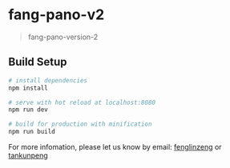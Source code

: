 # fang-pano-v2
> fang-pano-version-2

## Build Setup

``` bash
# install dependencies
npm install

# serve with hot reload at localhost:8080
npm run dev

# build for production with minification
npm run build
```

For more infomation, please let us know by email: [fenglinzeng](mailto:fenglinzeng@fang.com) or [tankunpeng](mailto:tankunpeng@fang.com)